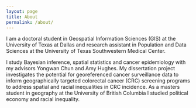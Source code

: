 ```yaml
---
layout: page
title: About
permalink: /about/
---
```


I am a doctoral student in Geospatial Information Sciences (GIS) at the University of Texas at Dallas and research assistant in Population and Data Sciences at the University of Texas Southwestern Medical Center. 

I study Bayesian inference, spatial statistics and cancer epidemiology with my advisors Yongwan Chun and Amy Hughes. My dissertation project investigates the potential for georeferenced cancer surveillance data to inform geographically targeted colorectal cancer (CRC) screening programs to address spatial and racial inequalities in CRC incidence. As a masters student in geography at the University of British Columbia I studied political economy and racial inequality.


